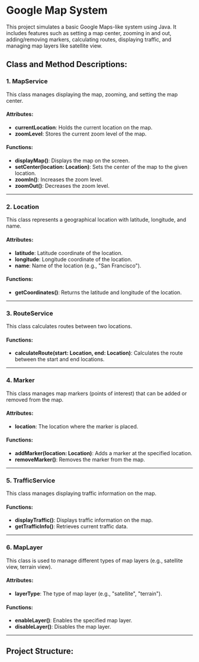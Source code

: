 # Google Map System

This project simulates a basic Google Maps-like system using Java. It includes features such as setting a map center, zooming in and out, adding/removing markers, calculating routes, displaying traffic, and managing map layers like satellite view.

## Class and Method Descriptions:

### 1. **MapService**

This class manages displaying the map, zooming, and setting the map center.

#### Attributes:
- **currentLocation**: Holds the current location on the map.
- **zoomLevel**: Stores the current zoom level of the map.

#### Functions:
- **displayMap()**: Displays the map on the screen.
- **setCenter(location: Location)**: Sets the center of the map to the given location.
- **zoomIn()**: Increases the zoom level.
- **zoomOut()**: Decreases the zoom level.

---

### 2. **Location**

This class represents a geographical location with latitude, longitude, and name.

#### Attributes:
- **latitude**: Latitude coordinate of the location.
- **longitude**: Longitude coordinate of the location.
- **name**: Name of the location (e.g., "San Francisco").

#### Functions:
- **getCoordinates()**: Returns the latitude and longitude of the location.

---

### 3. **RouteService**

This class calculates routes between two locations.

#### Functions:
- **calculateRoute(start: Location, end: Location)**: Calculates the route between the start and end locations.

---

### 4. **Marker**

This class manages map markers (points of interest) that can be added or removed from the map.

#### Attributes:
- **location**: The location where the marker is placed.

#### Functions:
- **addMarker(location: Location)**: Adds a marker at the specified location.
- **removeMarker()**: Removes the marker from the map.

---

### 5. **TrafficService**

This class manages displaying traffic information on the map.

#### Functions:
- **displayTraffic()**: Displays traffic information on the map.
- **getTrafficInfo()**: Retrieves current traffic data.

---

### 6. **MapLayer**

This class is used to manage different types of map layers (e.g., satellite view, terrain view).

#### Attributes:
- **layerType**: The type of map layer (e.g., "satellite", "terrain").

#### Functions:
- **enableLayer()**: Enables the specified map layer.
- **disableLayer()**: Disables the map layer.

---

## Project Structure:


